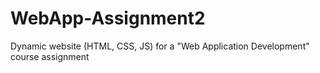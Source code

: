 # WebApp-Assignment2
Dynamic website (HTML, CSS, JS) for a "Web Application Development" course assignment 
